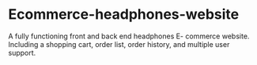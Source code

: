 # Ecommerce-headphones-website
A fully functioning front and back end headphones E- commerce website. Including a shopping cart, order list, order history, and multiple user support. 
